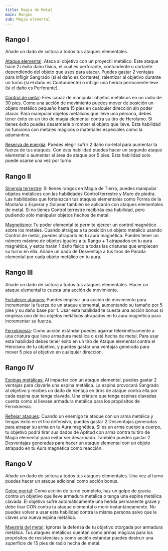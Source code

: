 ```yaml
---
title: Magia de Metal
main: Rangos
sub: Magia elemental
---
```


## Rango I

Añade un dado de soltura a todos tus ataques elementales.

<u>Ataque elemental</u>: Ataca al objetivo con un proyectil metálico. Este ataque hace 2+éxito daño físico, el cual es perforante, contundente o cortante dependiendo del objeto que uses para atacar. Puedes gastar 2 ventajas para infligir Sangrado (si el daño es Cortante), ralentizar al objetivo durante un turno (si el daño es Contundente) o infligir una herida permanente leve (si el daño es Perforante).

<u>Control de metal</u>: Eres capaz de manipular objetos metálicos en un radio de 30 pies. Como una acción de movimiento puedes mover de posición un objeto metálico pequeño hasta 15 pies en cualquier dirección sin poder atacar. Para manipular objetos metálicos que lleve una persona, debes tener éxito en un tiro de magia elemental contra su tiro de Heroísmo. Si tienes éxito puedes desarmarle o romper el objeto que lleve. Esta habilidad no funciona con metales mágicos o materiales especiales como la adamantina.

<u>Reserva de energía</u>: Puedes elegir sufrir 2 daño no-letal para aumentar la fuerza de tus ataques. Con esta habilidad puedes hacer un segundo ataque elemental o aumentar el área de ataque por 5 pies. Esta habilidad solo puede usarse una vez por turno.

## Rango II

<u>Sinergia terrestre</u>: Si tienes rangos en Magia de Tierra, puedes manipular objetos metálicos con las habilidades Control terrestre y Muro de piedra. Las habilidades que fortalezcan tus ataques elementales como Forma de la Montaña o Esperar y Golpear también se aplicarán con ataques elementales de metal. Si no tienes Control terrestre recibirás esa habilidad, pero pudiendo sólo manipular objetos hechos de metal.

<u>Magnetismo</u>: Tu poder elemental te permite ejercer un control magnético sobre los metales. Cuando atraigas a tu posición un objeto metálico usando Control de metal, puedes atraparlo en tu aura magnética. Puedes tener un número máximo de objetos iguales a tu Rango + 1 atrapados en tu aura magnética, y estos harán 1 daño físico a todas las criaturas que empiecen su turno en ella. Añade un dado de Desventaja a tus tiros de Parada elemental por cada objeto metálico en tu aura.

## Rango III

Añade un dado de soltura a todos tus ataques elementales. Hacer un ataque elemental te cuesta una acción de movimiento.

<u>Fortalecer ataques:</u> Puedes emplear una acción de movimiento para incrementar la fuerza de un ataque elemental, aumentando su tamaño por 5 pies y su daño base por 1. Usar esta habilidad te cuesta una acción bonus si empleas uno de los objetos metálicos atrapados en tu aura magnética para incrementar su fuerza.

<u>Ferrokinesia</u>: Como acción estándar puedes agarrar telekinéticamente a una criatura que lleve armadura metálica o esté hecha de metal. Para usar esta habilidad debes tener éxito en un tiro de Ataque elemental contra el Heroísmo de tu objetivo, y puedes gastar una ventajas generada para mover 5 pies al objetivo en cualquier dirección. 

## Rango IV

<u>Espinas metálicas:</u> Al impactar con un ataque elemental, puedes gastar 2 ventajas para clavarle una espina metálica. La espina provocará Sangrado al objetivo y recibes un dado de Ventaja en tiros de ataque contra ella por cada espina que tenga clavada. Una criatura que tenga espinas clavadas cuenta como si llevase armadura metálica para los propósitos de Ferrokinesia.

<u>Reflejar ataques</u>: Cuando un enemigo te ataque con un arma metálica y tengas éxito en el tiro defensivo, puedes gastar 2 Desventajas generadas para atrapar su arma en tu Aura magnética. Si es un arma cuerpo a cuerpo, tu objetivo podrá tirar sus dados de Aptitud con arma contra tu tiro de Magia elemental para evitar ser desarmado. También puedes gastar 2 Desventajas generadas para hacer un ataque elemental con un objeto atrapado en tu Aura magnética como reacción.

## Rango V

Añade un dado de soltura a todos tus ataques elementales. Una vez al turno puedes hacer un ataque adicional como acción bonus.

<u>Golpe mortal</u>: Como acción de turno completo, haz un golpe de gracia contra un objetivo que lleve armadura metálica o tenga una espina metálica clavada. El objetivo sufre automáticamente una herida permanente grave y debe tirar CON contra tu ataque elemental o morir instantáneamente. No puedes volver a usar esta habilidad contra la misma persona salvo que le claves una nueva espina metálica.

<u>Maestría del metal</u>: Ignoras la defensa de tu objetivo otorgada por armadura metálica. Tus ataques metálicos cuentan como armas mágicas para los propósitos de resistencias y como acción estándar puedes destruir una superficie de 15 pies de radio hecha de metal.


